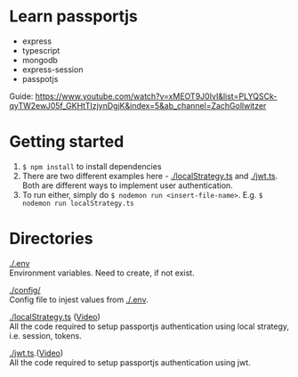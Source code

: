 # Learn passportjs

- express
- typescript
- mongodb
- express-session
- passpotjs

Guide: https://www.youtube.com/watch?v=xMEOT9J0IvI&list=PLYQSCk-qyTW2ewJ05f_GKHtTIzjynDgjK&index=5&ab_channel=ZachGollwitzer

# Getting started
1. `$ npm install` to install dependencies
2. There are two different examples here - [./localStrategy.ts](./localStrategy.ts) and [./jwt.ts](./jwt.ts). Both are different ways to implement user authentication. 
3. To run either, simply do `$ nodemon run <insert-file-name>`. E.g. `$ nodemon run localStrategy.ts`

# Directories
[./.env](.env)
<br/>
Environment variables. Need to create, if not exist.

[./config/](./config/)
<br/>
Config file to injest values from [./.env](.env).

[./localStrategy.ts](./localStrategy.ts) ([Video](https://www.youtube.com/watch?v=xMEOT9J0IvI&list=PLYQSCk-qyTW2ewJ05f_GKHtTIzjynDgjK&index=6&ab_channel=ZachGollwitzer ))
<br/>
All the code required to setup passportjs authentication using local strategy, i.e. session, tokens.

[./jwt.ts](./jwt.ts).([Video](https://www.youtube.com/watch?v=o6mSdG09yOU&list=PLYQSCk-qyTW2ewJ05f_GKHtTIzjynDgjK&index=9&ab_channel=ZachGollwitzer))
<br/>
All the code required to setup passportjs authentication using jwt.